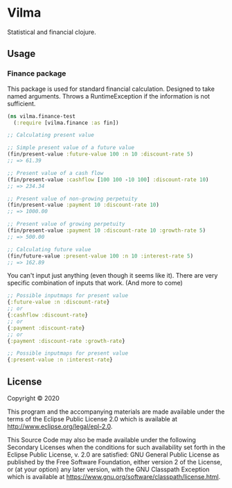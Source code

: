 # Vilma

Statistical and financial clojure. 


## Usage

### Finance package
This package is used for standard financial calculation. Designed to take named arguments.
Throws a RuntimeException if the information is not sufficient.

```clojure
(ns vilma.finance-test
  (:require [vilma.finance :as fin])

;; Calculating present value

;; Simple present value of a future value
(fin/present-value :future-value 100 :n 10 :discount-rate 5)
;; => 61.39

;; Present value of a cash flow
(fin/present-value :cashflow [100 100 -10 100] :discount-rate 10)
;; => 234.34

;; Present value of non-growing perpetuity
(fin/present-value :payment 10 :discount-rate 10)
;; => 1000.00

;; Present value of growing perpetuity
(fin/present-value :payment 10 :discount-rate 10 :growth-rate 5)
;; => 500.00

;; Calculating future value
(fin/future-value :present-value 100 :n 10 :interest-rate 5)
;; => 162.89

```
You can't input just anything (even though it seems like it).
There are very specific combination of inputs that work. (And more to come)
```clojure
;; Possible inputmaps for present value
{:future-value :n :discount-rate}
;; or
{:cashflow :discount-rate}
;; or 
{:payment :discount-rate}
;; or
{:payment :discount-rate :growth-rate}

;; Possible inputmaps for present value
{:present-value :n :interest-rate}
```

## License

Copyright © 2020 

This program and the accompanying materials are made available under the
terms of the Eclipse Public License 2.0 which is available at
http://www.eclipse.org/legal/epl-2.0.

This Source Code may also be made available under the following Secondary
Licenses when the conditions for such availability set forth in the Eclipse
Public License, v. 2.0 are satisfied: GNU General Public License as published by
the Free Software Foundation, either version 2 of the License, or (at your
option) any later version, with the GNU Classpath Exception which is available
at https://www.gnu.org/software/classpath/license.html.
